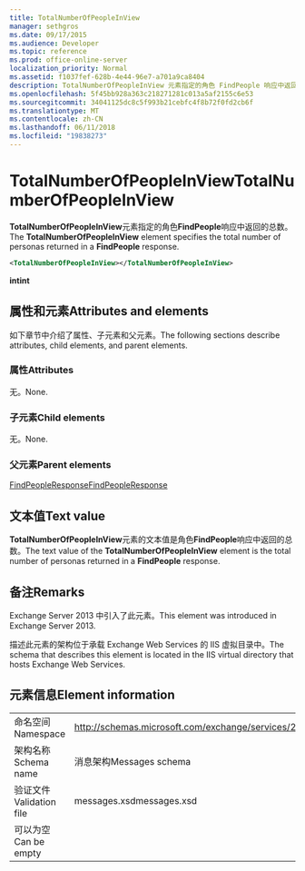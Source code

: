 ```yaml
---
title: TotalNumberOfPeopleInView
manager: sethgros
ms.date: 09/17/2015
ms.audience: Developer
ms.topic: reference
ms.prod: office-online-server
localization_priority: Normal
ms.assetid: f1037fef-628b-4e44-96e7-a701a9ca8404
description: TotalNumberOfPeopleInView 元素指定的角色 FindPeople 响应中返回的总数。
ms.openlocfilehash: 5f45bb928a363c218271281c013a5af2155c6e53
ms.sourcegitcommit: 34041125dc8c5f993b21cebfc4f8b72f0fd2cb6f
ms.translationtype: MT
ms.contentlocale: zh-CN
ms.lasthandoff: 06/11/2018
ms.locfileid: "19838273"
---
```

# <a name="totalnumberofpeopleinview"></a><span data-ttu-id="26d03-103">TotalNumberOfPeopleInView</span><span class="sxs-lookup"><span data-stu-id="26d03-103">TotalNumberOfPeopleInView</span></span>

<span data-ttu-id="26d03-104">**TotalNumberOfPeopleInView**元素指定的角色**FindPeople**响应中返回的总数。</span><span class="sxs-lookup"><span data-stu-id="26d03-104">The **TotalNumberOfPeopleInView** element specifies the total number of personas returned in a **FindPeople** response.</span></span> 
  
```XML
<TotalNumberOfPeopleInView></TotalNumberOfPeopleInView>
```

 <span data-ttu-id="26d03-105">**int**</span><span class="sxs-lookup"><span data-stu-id="26d03-105">**int**</span></span>
## <a name="attributes-and-elements"></a><span data-ttu-id="26d03-106">属性和元素</span><span class="sxs-lookup"><span data-stu-id="26d03-106">Attributes and elements</span></span>

<span data-ttu-id="26d03-107">如下章节中介绍了属性、子元素和父元素。</span><span class="sxs-lookup"><span data-stu-id="26d03-107">The following sections describe attributes, child elements, and parent elements.</span></span>
  
### <a name="attributes"></a><span data-ttu-id="26d03-108">属性</span><span class="sxs-lookup"><span data-stu-id="26d03-108">Attributes</span></span>

<span data-ttu-id="26d03-109">无。</span><span class="sxs-lookup"><span data-stu-id="26d03-109">None.</span></span>
  
### <a name="child-elements"></a><span data-ttu-id="26d03-110">子元素</span><span class="sxs-lookup"><span data-stu-id="26d03-110">Child elements</span></span>

<span data-ttu-id="26d03-111">无。</span><span class="sxs-lookup"><span data-stu-id="26d03-111">None.</span></span>
  
### <a name="parent-elements"></a><span data-ttu-id="26d03-112">父元素</span><span class="sxs-lookup"><span data-stu-id="26d03-112">Parent elements</span></span>

[<span data-ttu-id="26d03-113">FindPeopleResponse</span><span class="sxs-lookup"><span data-stu-id="26d03-113">FindPeopleResponse</span></span>](findpeopleresponse.md)
  
## <a name="text-value"></a><span data-ttu-id="26d03-114">文本值</span><span class="sxs-lookup"><span data-stu-id="26d03-114">Text value</span></span>

<span data-ttu-id="26d03-115">**TotalNumberOfPeopleInView**元素的文本值是角色**FindPeople**响应中返回的总数。</span><span class="sxs-lookup"><span data-stu-id="26d03-115">The text value of the **TotalNumberOfPeopleInView** element is the total number of personas returned in a **FindPeople** response.</span></span> 
  
## <a name="remarks"></a><span data-ttu-id="26d03-116">备注</span><span class="sxs-lookup"><span data-stu-id="26d03-116">Remarks</span></span>

<span data-ttu-id="26d03-117">Exchange Server 2013 中引入了此元素。</span><span class="sxs-lookup"><span data-stu-id="26d03-117">This element was introduced in Exchange Server 2013.</span></span>
  
<span data-ttu-id="26d03-118">描述此元素的架构位于承载 Exchange Web Services 的 IIS 虚拟目录中。</span><span class="sxs-lookup"><span data-stu-id="26d03-118">The schema that describes this element is located in the IIS virtual directory that hosts Exchange Web Services.</span></span>
  
## <a name="element-information"></a><span data-ttu-id="26d03-119">元素信息</span><span class="sxs-lookup"><span data-stu-id="26d03-119">Element information</span></span>

|||
|:-----|:-----|
|<span data-ttu-id="26d03-120">命名空间</span><span class="sxs-lookup"><span data-stu-id="26d03-120">Namespace</span></span>  <br/> |http://schemas.microsoft.com/exchange/services/2006/messages  <br/> |
|<span data-ttu-id="26d03-121">架构名称</span><span class="sxs-lookup"><span data-stu-id="26d03-121">Schema name</span></span>  <br/> |<span data-ttu-id="26d03-122">消息架构</span><span class="sxs-lookup"><span data-stu-id="26d03-122">Messages schema</span></span>  <br/> |
|<span data-ttu-id="26d03-123">验证文件</span><span class="sxs-lookup"><span data-stu-id="26d03-123">Validation file</span></span>  <br/> |<span data-ttu-id="26d03-124">messages.xsd</span><span class="sxs-lookup"><span data-stu-id="26d03-124">messages.xsd</span></span>  <br/> |
|<span data-ttu-id="26d03-125">可以为空</span><span class="sxs-lookup"><span data-stu-id="26d03-125">Can be empty</span></span>  <br/> ||
   

